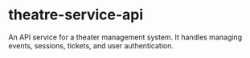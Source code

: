 # theatre-service-api
An API service for a theater management system. It handles managing events, sessions, tickets, and user authentication.
